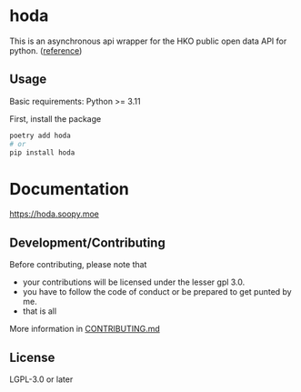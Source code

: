 # hoda

This is an asynchronous api wrapper for the HKO public open data API for python.
([reference](https://www.hko.gov.hk/en/weatherAPI/doc/files/HKO_Open_Data_API_Documentation.pdf))

## Usage
Basic requirements: Python >= 3.11

First, install the package
```bash
poetry add hoda
# or
pip install hoda
```

# Documentation
https://hoda.soopy.moe

## Development/Contributing
Before contributing, please note that
- your contributions will be licensed under the lesser gpl 3.0.
- you have to follow the code of conduct or be prepared to get punted by me.
- that is all

More information in [CONTRIBUTING.md](./CONTRIBUTING.md)

## License
LGPL-3.0 or later
